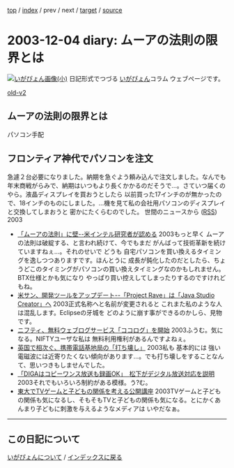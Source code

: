 [top](https://igapyon.github.io/diary/) 
 / [index](https://igapyon.github.io/diary/2003/index.html) 
 / prev 
 / next 
 / [target](https://igapyon.github.io/diary/2003/ig031204.html) 
 / [source](https://github.com/igapyon/diary/blob/gh-pages/2003/ig031204.html.src.md) 

2003-12-04 diary: ムーアの法則の限界とは
=====================================================================================================
[![いがぴょん画像(小)](https://igapyon.github.io/diary/images/iga200306s.jpg "いがぴょん")](https://igapyon.github.io/diary/memo/memoigapyon.html) 日記形式でつづる [いがぴょん](https://igapyon.github.io/diary/memo/memoigapyon.html)コラム ウェブページです。

[old-v2](ig031204-orig.html)

## ムーアの法則の限界とは

パソコン手配

## フロンティア神代でパソコンを注文

急遽２台必要になりました。納期を急ぐよう頼み込んで注文しました。なんでも年末商戦がらみで、納期はいつもより長くかかるのだそうで…。さていつ届くのやら。液晶ディスプレイを買おうとしたら 以前買った17インチのが無かったので、18インチのものにしました。…機を見て私の会社用パソコンのディスプレイと交換してしまおうと 密かにたくらむのでした。
世間のニュースから ([RSS](ig031204-news.xml)) 2003
* [「ムーアの法則」に壁--米インテル研究者が認める](http://japan.cnet.com/news/ent/story/0,2000047623,20062349,00.htm)  2003もっと早く ムーアの法則は破綻する、と言われ続けて、今でもまだ がんばって技術革新を続けていますねぇ…。それのせいで どうも 自宅パソコンを買い換えるタイミングを逸しつつありますです。ほんとうに 成長が鈍化したのだとしたら、ちょうどこのタイミングがパソコンの買い換えタイミングなのかもしれません。BTX仕様とかも気になり やっぱり買い控えしてしまったりするのですけれどもね。
* [米サン、開発ツールをアップデート--「Project Rave」は「Java Studio Creator」へ](http://japan.cnet.com/news/ent/story/0,2000047623,20062403,00.htm)  2003正式名称へと名前が変更されると これまた私のような人は混乱します。Eclipseの牙城を どのように崩す事ができるのかしら、見物です。
* [ニフティ、無料ウェブログサービス「ココログ」を開始](http://japan.cnet.com/news/media/story/0,2000047715,20062372,00.htm)  2003ふうむ。気になる。NIFTYユーザな私は 無料利用権利があるんですよねぇ。
* [英国で相次ぐ、携帯電話基地局の「打ち壊し」](http://japan.cnet.com/news/com/story/0,2000047668,20062374,00.htm)  2003私も 基本的には 強い電磁波には近寄りたくない傾向があります…。でも打ち壊しをすることなんて、思いつきもしませんでした。
* [「DIGAはコピーワンス放送も録画OK」　松下がデジタル放送対応を説明](http://www.zdnet.co.jp/news/0312/03/njbt_05.html)  2003それでもいろいろ制約がある模様。う?む。
* [東大でTVゲームと子どもの関係を考える公開講座](http://www.zdnet.co.jp/news/0312/03/njbt_04.html)  2003TVゲームと子どもの関係も気になるし、そもそもTVと子どもの関係も気になる。とにかくあんまり子どもに刺激を与えるようなメディアは いやだなぁ。


----------------------------------------------------------------------------------------------------

## この日記について
[いがぴょんについて](https://igapyon.github.io/diary/memo/memoigapyon.html) / [インデックスに戻る](https://igapyon.github.io/diary/idxall.html)
